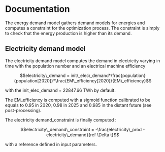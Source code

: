 # Documentation 

The energy demand model gathers demand models for energies and computes a constraint for the optimization process. The constraint is simply to check that the energy production is higher than its demand. 


## Electricity demand model 

The electricity demand model computes the demand in electricity varying in time with the population number and an electrical machine efficiency

$$electricity\_demand  = init\_elec\_demand*\frac{population}{population[2020]}*\frac{EM\_efficiency[2020]}{EM\_efficiency}$$

with the init_elec_demand = 22847.66 TWh by default. 

The EM_efficiency is computed with a sigmoid function calibrated to be equals to 0.95 in 2020, 0.98 in 2025 and 0.985 in the distant future (see post-processing).

The electricity demand_constraint is finally computed :

$$electricity\_demand\_constraint  = -\frac{electricity\_prod - electricity\_demand}{ref \Delta t}$$

with a reference defined in input parameters. 